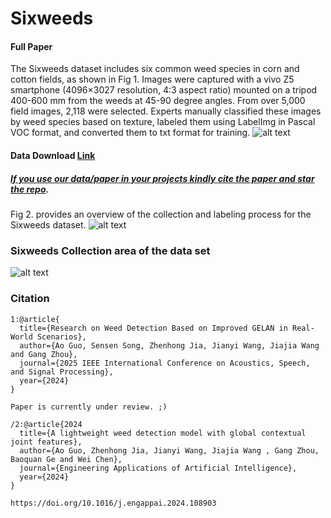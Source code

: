 # Sixweeds 

#### Full Paper
The Sixweeds dataset includes six common weed species in corn and cotton fields, as shown in Fig 1.   Images were captured with a vivo Z5 smartphone (4096×3027 resolution, 4:3 aspect ratio) mounted on a tripod 400-600 mm from the weeds at 45-90 degree angles.   From over 5,000 field images, 2,118 were selected.   Experts manually classified these images by weed species based on texture, labeled them using LabelImg in Pascal VOC format, and converted them to txt format for training.
![alt text](https://github.com/guoao784/Sixweeds/tree/main/screens/figure1.png)

#### Data Download [Link](https://1drv.ms/f/c/2c26dd98ea3fe7e6/EpWXO7qi4jVOifWg7Fe6NqEBrjLYy4ybnRwojXC6nU7-sA?e=iLg4KL) 

##### [*If you use our data/paper in your projects kindly **cite** the paper and **star** the repo*]().

Fig 2. provides an overview of the collection and labeling process for the Sixweeds dataset.
![alt text](https://github.com/guoao784/Sixweeds/tree/main/screens/figure2.png)

### Sixweeds Collection area of the data set

![alt text](https://github.com/guoao784/Sixweeds/tree/main/screens/figure3.png)


### Citation
```
1:@article{
  title={Research on Weed Detection Based on Improved GELAN in Real-World Scenarios},
  author={Ao Guo, Sensen Song, Zhenhong Jia, Jianyi Wang, Jiajia Wang and Gang Zhou},
  journal={2025 IEEE International Conference on Acoustics, Speech, and Signal Processing},
  year={2024}
}
```
```
Paper is currently under review. ;)
```
```
/2:@article{2024
  title={A lightweight weed detection model with global contextual joint features},
  author={Ao Guo, Zhenhong Jia, Jianyi Wang, Jiajia Wang , Gang Zhou, Baoquan Ge and Wei Chen},
  journal={Engineering Applications of Artificial Intelligence},
  year={2024}
}
```
```
https://doi.org/10.1016/j.engappai.2024.108903
```

